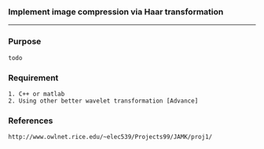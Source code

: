 ### Implement image compression via Haar transformation

***

### Purpose
```
todo
```
### Requirement
```
1. C++ or matlab
2. Using other better wavelet transformation [Advance]
```
### References
```
http://www.owlnet.rice.edu/~elec539/Projects99/JAMK/proj1/
```
